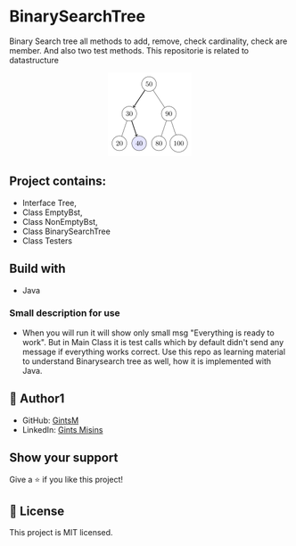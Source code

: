 # BinarySearchTree

Binary Search tree all methods to add, remove, check cardinality, check are member. And also two test methods. This repositorie is related to datastructure
    <p align="center">
     <img src="img/Binary_search_example_tree.svg.png" alt="" />
    </p>



## Project contains:

- Interface Tree,
- Class EmptyBst,
- Class NonEmptyBst,
- Class BinarySearchTree
- Class Testers

## Build with   
   * Java


### Small description for use
 * When you will run it will show only small msg "Everything is ready to work". But in Main Class it is test calls which by default didn't send any message if everything works correct.
 Use this repo as learning material to understand Binarysearch tree as well, how it is implemented with Java.



## 👤 Author1
  * GitHub: [GintsM](https://github.com/GintsM) 
  * LinkedIn: [Gints Misins](https://www.linkedin.com/in/gints-misins-756b2321a/)



## Show your support
Give a ⭐️ if you like this project!

## 📝 License
This project is MIT licensed.
